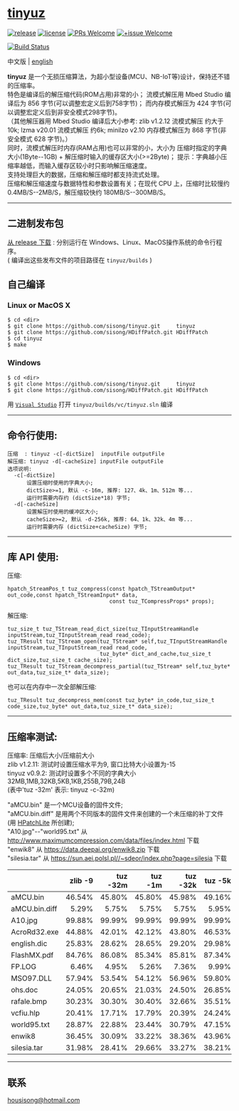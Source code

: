 # [tinyuz](https://github.com/sisong/tinyuz)
[![release](https://img.shields.io/badge/release-v0.9.3-blue.svg)](https://github.com/sisong/tinyuz/releases) 
[![license](https://img.shields.io/badge/license-MIT-blue.svg)](https://github.com/sisong/tinyuz/blob/master/LICENSE) 
[![PRs Welcome](https://img.shields.io/badge/PRs-welcome-blue.svg)](https://github.com/sisong/tinyuz/pulls)
[![+issue Welcome](https://img.shields.io/github/issues-raw/sisong/tinyuz?color=green&label=%2Bissue%20welcome)](https://github.com/sisong/tinyuz/issues)   

[![Build Status](https://github.com/sisong/tinyuz/workflows/ci/badge.svg?branch=master)](https://github.com/sisong/tinyuz/actions?query=workflow%3Aci+branch%3Amaster)   

 中文版 | [english](README.md)   

**tinyuz** 是一个无损压缩算法，为超小型设备(MCU、NB-IoT等)设计，保持还不错的压缩率。   
特色是编译后的解压缩代码(ROM占用)非常的小； 
流模式解压用 Mbed Studio 编译后为 856 字节(可以调整宏定义后到758字节)； 
而内存模式解压为 424 字节(可以调整宏定义后到非安全模式298字节)。   
（其他解压器用 Mbed Studio 编译后大小参考: zlib v1.2.12 流模式解压 约大于10k; lzma v20.01 流模式解压 约6k; minilzo v2.10 内存模式解压为 868 字节(非安全模式 628 字节)。）   
同时，流模式解压时内存(RAM占用)也可以非常的小，大小为 压缩时指定的字典大小(1Byte--1GB) + 解压缩时输入的缓存区大小(>=2Byte)； 
提示：字典越小压缩率越低，而输入缓存区较小时只影响解压缩速度。   
支持处理巨大的数据，压缩和解压缩时都支持流式处理。   
压缩和解压缩速度与数据特性和参数设置有关；在现代 CPU 上，压缩时比较慢约 0.4MB/S--2MB/S，解压缩较快约 180MB/S--300MB/S。   

---
## 二进制发布包
[从 release 下载](https://github.com/sisong/tinyuz/releases) : 分别运行在 Windows、Linux、MacOS操作系统的命令行程序。     
( 编译出这些发布文件的项目路径在 `tinyuz/builds` )   

## 自己编译
### Linux or MacOS X ###
```
$ cd <dir>
$ git clone https://github.com/sisong/tinyuz.git     tinyuz
$ git clone https://github.com/sisong/HDiffPatch.git HDiffPatch
$ cd tinyuz
$ make
```
### Windows ###
```
$ cd <dir>
$ git clone https://github.com/sisong/tinyuz.git     tinyuz
$ git clone https://github.com/sisong/HDiffPatch.git HDiffPatch
```
用 [`Visual Studio`](https://visualstudio.microsoft.com) 打开 `tinyuz/builds/vc/tinyuz.sln` 编译   

---
## 命令行使用:  
```
压缩  : tinyuz -c[-dictSize]  inputFile outputFile
解压缩: tinyuz -d[-cacheSize] inputFile outputFile
选项说明:
  -c[-dictSize]
      设置压缩时使用的字典大小;
      dictSize>=1, 默认 -c-16m, 推荐: 127、4k、1m、512m 等...
      运行时需要内存约 (dictSize*18) 字节;
  -d[-cacheSize]
      设置解压时使用的缓冲区大小;
      cacheSize>=2, 默认 -d-256k, 推荐: 64、1k、32k、4m 等...
      运行时需要内存 (dictSize+cacheSize) 字节;
```

---
## 库 API 使用:
压缩:
```
hpatch_StreamPos_t tuz_compress(const hpatch_TStreamOutput* out_code,const hpatch_TStreamInput* data,
                                const tuz_TCompressProps* props);
```
解压缩:
```
tuz_size_t tuz_TStream_read_dict_size(tuz_TInputStreamHandle inputStream,tuz_TInputStream_read read_code);
tuz_TResult tuz_TStream_open(tuz_TStream* self,tuz_TInputStreamHandle inputStream,tuz_TInputStream_read read_code,
                             tuz_byte* dict_and_cache,tuz_size_t dict_size,tuz_size_t cache_size);
tuz_TResult tuz_TStream_decompress_partial(tuz_TStream* self,tuz_byte* out_data,tuz_size_t* data_size);
```
也可以在内存中一次全部解压缩:
```
tuz_TResult tuz_decompress_mem(const tuz_byte* in_code,tuz_size_t code_size,tuz_byte* out_data,tuz_size_t* data_size);
```

---
## 压缩率测试:
压缩率: 压缩后大小/压缩前大小   
zlib v1.2.11: 测试时设置压缩水平为9, 窗口比特大小设置为-15   
tinyuz v0.9.2: 测试时设置多个不同的字典大小 32MB,1MB,32KB,5KB,1KB,255B,79B,24B   
  (表中'tuz -32m' 表示: tinyuz -c-32m)   
   
"aMCU.bin" 是一个MCU设备的固件文件;   
"aMCU.bin.diff" 是用两个不同版本的固件文件来创建的一个未压缩的补丁文件(用 [HPatchLite](https://github.com/sisong/HPatchLite) 所创建);   
"A10.jpg"--"world95.txt" 从 http://www.maximumcompression.com/data/files/index.html 下载   
"enwik8" 从 https://data.deepai.org/enwik8.zip 下载   
"silesia.tar" 从 https://sun.aei.polsl.pl//~sdeor/index.php?page=silesia 下载
   
||zlib -9|tuz -32m|tuz -1m|tuz -32k|tuz -5k|tuz -1k|tuz -255|tuz -79|tuz -24|
|:----|----:|----:|----:|----:|----:|----:|----:|----:|----:|
|aMCU.bin|46.54%|45.80%|45.80%|45.98%|49.16%|54.29%|60.61%|68.03%|77.95%|
|aMCU.bin.diff|5.29%|5.75%|5.75%|5.75%|5.95%|6.35%|6.89%|7.85%|9.54%|
|A10.jpg|99.88%|99.99%|99.99%|99.99%|99.99%|99.99%|99.99%|99.99%|99.99%|
|AcroRd32.exe|44.88%|42.01%|42.12%|43.80%|46.53%|51.48%|58.29%|67.57%|78.81%|
|english.dic|25.83%|28.62%|28.65%|29.20%|29.98%|31.25%|33.49%|36.53%|39.93%|
|FlashMX.pdf|84.76%|86.08%|85.34%|85.81%|87.34%|88.31%|89.90%|92.05%|96.83%|
|FP.LOG|6.46%|4.95%|5.26%|7.36%|9.99%|12.67%|19.27%|99.25%|100.00%|
|MSO97.DLL|57.94%|53.54%|54.12%|56.96%|59.80%|64.38%|70.62%|78.36%|87.73%|
|ohs.doc|24.05%|20.65%|21.03%|24.50%|26.85%|31.08%|37.50%|69.31%|82.85%|
|rafale.bmp|30.23%|30.30%|30.40%|32.66%|35.51%|40.81%|43.52%|47.70%|54.42%|
|vcfiu.hlp|20.41%|17.71%|17.79%|20.39%|24.24%|27.46%|32.39%|49.01%|69.64%|
|world95.txt|28.87%|22.88%|23.44%|30.79%|47.15%|54.96%|65.23%|78.53%|97.20%|
|enwik8|36.45%|30.09%|33.22%|38.36%|43.96%|51.53%|63.38%|79.63%|96.78%|
|silesia.tar|31.98%|28.41%|29.66%|33.27%|38.21%|44.45%|52.58%|63.62%|78.49%|

---
## 联系
housisong@hotmail.com  

